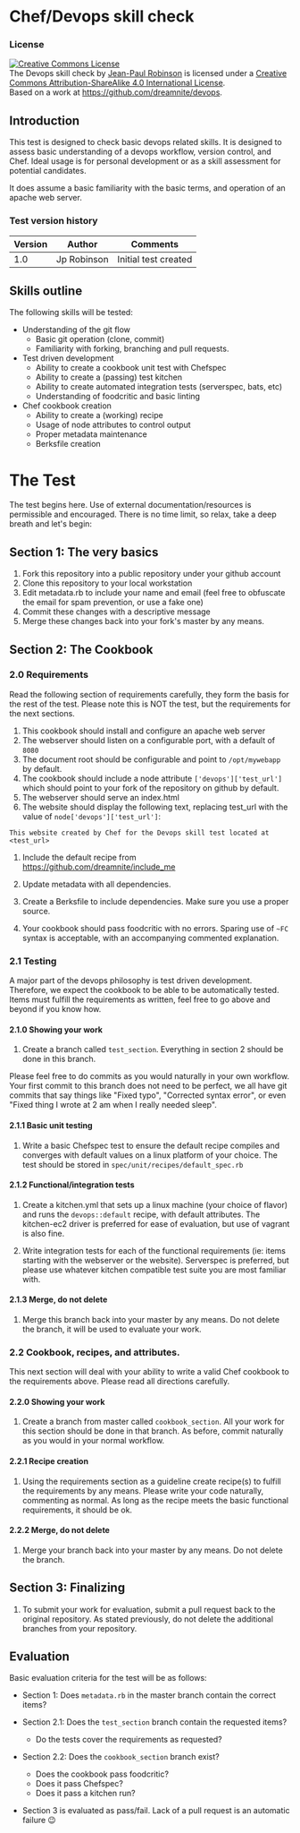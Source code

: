 # Chef/Devops skill check
### License
<a rel="license" href="http://creativecommons.org/licenses/by-sa/4.0/"><img alt="Creative Commons License" style="border-width:0" src="https://i.creativecommons.org/l/by-sa/4.0/88x31.png" /></a><br /><span xmlns:dct="http://purl.org/dc/terms/" property="dct:title">The Devops skill check</span> by <a xmlns:cc="http://creativecommons.org/ns#" href="https://github.com/dreamnite/devops" property="cc:attributionName" rel="cc:attributionURL">Jean-Paul Robinson</a> is licensed under a <a rel="license" href="http://creativecommons.org/licenses/by-sa/4.0/">Creative Commons Attribution-ShareAlike 4.0 International License</a>.<br />Based on a work at <a xmlns:dct="http://purl.org/dc/terms/" href="https://github.com/dreamnite/devops" rel="dct:source">https://github.com/dreamnite/devops</a>.

## Introduction
This test is designed to check basic devops related skills. It is designed to assess basic understanding of a devops workflow, version control, and Chef. Ideal usage is for personal development or as a skill assessment for potential candidates.

It does assume a basic familiarity with the basic terms, and operation of an apache web server.

### Test version history

| Version | Author | Comments |
|---------|--------|----------|
| 1.0 | Jp Robinson | Initial test created

## Skills outline
The following skills will be tested:

  * Understanding of the git flow
    * Basic git operation (clone, commit)
    * Familiarity with forking, branching and pull requests.  
  * Test driven development
      * Ability to create a cookbook unit test with Chefspec
      * Ability to create a (passing) test kitchen
      * Ability to create automated integration tests (serverspec, bats, etc)
      * Understanding of foodcritic and basic linting
  * Chef cookbook creation
    * Ability to create a (working) recipe
    * Usage of node attributes to control output
    * Proper metadata maintenance
    * Berksfile creation

# The Test

The test begins here. Use of external documentation/resources is permissible and encouraged. There is no time limit, so relax, take a deep breath and let's begin:

## Section 1: The very basics
1. Fork this repository into a public repository under your github account
1. Clone this repository to your local workstation
1. Edit metadata.rb to include your name and email (feel free to obfuscate the email for spam prevention, or use a fake one)
1. Commit these changes with a descriptive message
1. Merge these changes back into your fork's master by any means.

## Section 2: The Cookbook

### 2.0 Requirements
Read the following section of requirements carefully, they form the basis for the rest of the test. Please note this is NOT the test, but the requirements for the next sections.

1. This cookbook should install and configure an apache web server
1. The webserver should listen on a configurable port, with a default of `8080`
1. The document root should be configurable and point to `/opt/mywebapp` by default.
1. The cookbook should include a node attribute `['devops']['test_url']` which should point to your fork of the repository on github by default.
1. The webserver should serve an index.html
1. The website should display the following text, replacing test_url with the value of `node['devops']['test_url']`:
```
This website created by Chef for the Devops skill test located at <test_url>
```
1. Include the default recipe from https://github.com/dreamnite/include_me

1. Update metadata with all dependencies.

1. Create a Berksfile to include dependencies. Make sure you use a proper source.

1. Your cookbook should pass foodcritic with no errors. Sparing use of `~FC` syntax is acceptable, with an accompanying commented explanation.

### 2.1 Testing
A major part of the devops philosophy is test driven development. Therefore, we expect the cookbook to be able to be automatically tested. Items must fulfill the requirements as written, feel free to go above and beyond if you know how.

#### 2.1.0 Showing your work
1. Create a branch called `test_section`. Everything in section 2 should be done in this branch.

Please feel free to do commits as you would naturally in your own workflow. Your first commit to this branch does not need to be perfect, we all have git commits that say things like "Fixed typo", "Corrected syntax error", or even "Fixed thing I wrote at 2 am when I really needed sleep".

#### 2.1.1 Basic unit testing
1. Write a basic Chefspec test to ensure the default recipe compiles and converges with default values on a linux platform of your choice. The test should be stored in `spec/unit/recipes/default_spec.rb`

#### 2.1.2 Functional/integration tests
1. Create a kitchen.yml that sets up a linux machine (your choice of flavor) and runs the `devops::default` recipe, with default attributes. The kitchen-ec2 driver is preferred for ease of evaluation, but use of vagrant is also fine.

1. Write integration tests for each of the functional requirements (ie: items starting with the webserver or the website). Serverspec is preferred, but please use whatever kitchen compatible test suite you are most familiar with.

#### 2.1.3 Merge, do not delete
1. Merge this branch back into your master by any means. Do not delete the branch, it will be used to evaluate your work.


### 2.2 Cookbook, recipes, and attributes.
This next section will deal with your ability to write a valid Chef cookbook to the requirements above. Please read all directions carefully.

#### 2.2.0 Showing your work
1. Create a branch from master called `cookbook_section`. All your work for this section should be done in that branch. As before, commit naturally as you would in your normal workflow.

#### 2.2.1 Recipe creation
1. Using the requirements section as a guideline create recipe(s) to fulfill the requirements by any means. Please write your code naturally, commenting as normal. As long as the recipe meets the basic functional requirements, it should be ok.

#### 2.2.2 Merge, do not delete
1. Merge your branch back into your master by any means. Do not delete the branch.

## Section 3: Finalizing
1. To submit your work for evaluation, submit a pull request back to the original repository. As stated previously, do not delete the additional branches from your repository.


## Evaluation

Basic evaluation criteria for the test will be as follows:

* Section 1: Does `metadata.rb` in the master branch contain the correct items?

* Section 2.1: Does the `test_section` branch contain the requested items?
  * Do the tests cover the requirements as requested?
* Section 2.2: Does the `cookbook_section` branch exist?
  * Does the cookbook pass foodcritic?
  * Does it pass Chefspec?
  * Does it pass a kitchen run?
* Section 3 is evaluated as pass/fail. Lack of a pull request is an automatic failure :wink:
